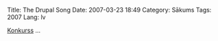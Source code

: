Title: The Drupal Song
Date: 2007-03-23 18:49
Category: Sākums
Tags: 2007
Lang: lv

[Konkurss][1]  ...

  [1]: http://ramiro.org/blog/software-song-contest
